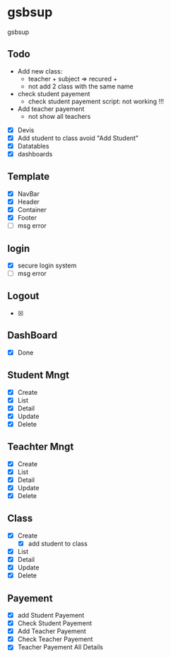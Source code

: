 # gsbsup
gsbsup

## Todo
- Add new class:
  - teacher + subject => recured +
  - not add 2 class with the same name
- check student payement
  - check student payement script:  not working !!!
- Add teacher payement
  - not show all teachers



- [x] Devis
- [x] Add student to class avoid "Add Student"
- [x] Datatables
- [x] dashboards

## Template
- [x] NavBar
- [x] Header
- [x] Container
- [x] Footer
- [ ] msg error

## login
- [x] secure login system
- [ ] msg error

## Logout
- [x]

## DashBoard
- [x] Done

## Student Mngt
- [x] Create
- [x] List
- [x] Detail
- [x] Update
- [x] Delete

## Teachter Mngt
- [x] Create
- [x] List
- [x] Detail
- [x] Update
- [x] Delete

## Class
- [x] Create
  - [x] add student to class
- [x] List
- [x] Detail
- [x] Update
- [x] Delete

## Payement
- [x] add Student Payement
- [x] Check Student Payement
- [x] Add Teacher Payement
- [x] Check Teacher Payement
- [x] Teacher Payement All Details
